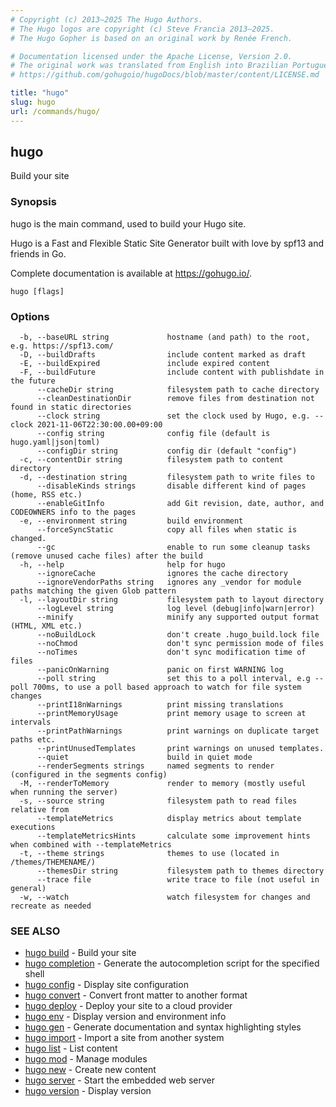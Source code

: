 ```yaml
---
# Copyright (c) 2013–2025 The Hugo Authors.
# The Hugo logos are copyright (c) Steve Francia 2013–2025.
# The Hugo Gopher is based on an original work by Renée French.

# Documentation licensed under the Apache License, Version 2.0.
# The original work was translated from English into Brazilian Portuguese.
# https://github.com/gohugoio/hugoDocs/blob/master/content/LICENSE.md

title: "hugo"
slug: hugo
url: /commands/hugo/
---
```

## hugo

Build your site

### Synopsis

hugo is the main command, used to build your Hugo site.

Hugo is a Fast and Flexible Static Site Generator
built with love by spf13 and friends in Go.

Complete documentation is available at https://gohugo.io/.

```
hugo [flags]
```

### Options

```
  -b, --baseURL string             hostname (and path) to the root, e.g. https://spf13.com/
  -D, --buildDrafts                include content marked as draft
  -E, --buildExpired               include expired content
  -F, --buildFuture                include content with publishdate in the future
      --cacheDir string            filesystem path to cache directory
      --cleanDestinationDir        remove files from destination not found in static directories
      --clock string               set the clock used by Hugo, e.g. --clock 2021-11-06T22:30:00.00+09:00
      --config string              config file (default is hugo.yaml|json|toml)
      --configDir string           config dir (default "config")
  -c, --contentDir string          filesystem path to content directory
  -d, --destination string         filesystem path to write files to
      --disableKinds strings       disable different kind of pages (home, RSS etc.)
      --enableGitInfo              add Git revision, date, author, and CODEOWNERS info to the pages
  -e, --environment string         build environment
      --forceSyncStatic            copy all files when static is changed.
      --gc                         enable to run some cleanup tasks (remove unused cache files) after the build
  -h, --help                       help for hugo
      --ignoreCache                ignores the cache directory
      --ignoreVendorPaths string   ignores any _vendor for module paths matching the given Glob pattern
  -l, --layoutDir string           filesystem path to layout directory
      --logLevel string            log level (debug|info|warn|error)
      --minify                     minify any supported output format (HTML, XML etc.)
      --noBuildLock                don't create .hugo_build.lock file
      --noChmod                    don't sync permission mode of files
      --noTimes                    don't sync modification time of files
      --panicOnWarning             panic on first WARNING log
      --poll string                set this to a poll interval, e.g --poll 700ms, to use a poll based approach to watch for file system changes
      --printI18nWarnings          print missing translations
      --printMemoryUsage           print memory usage to screen at intervals
      --printPathWarnings          print warnings on duplicate target paths etc.
      --printUnusedTemplates       print warnings on unused templates.
      --quiet                      build in quiet mode
      --renderSegments strings     named segments to render (configured in the segments config)
  -M, --renderToMemory             render to memory (mostly useful when running the server)
  -s, --source string              filesystem path to read files relative from
      --templateMetrics            display metrics about template executions
      --templateMetricsHints       calculate some improvement hints when combined with --templateMetrics
  -t, --theme strings              themes to use (located in /themes/THEMENAME/)
      --themesDir string           filesystem path to themes directory
      --trace file                 write trace to file (not useful in general)
  -w, --watch                      watch filesystem for changes and recreate as needed
```

### SEE ALSO

* [hugo build](/commands/hugo_build/)	 - Build your site
* [hugo completion](/commands/hugo_completion/)	 - Generate the autocompletion script for the specified shell
* [hugo config](/commands/hugo_config/)	 - Display site configuration
* [hugo convert](/commands/hugo_convert/)	 - Convert front matter to another format
* [hugo deploy](/commands/hugo_deploy/)	 - Deploy your site to a cloud provider
* [hugo env](/commands/hugo_env/)	 - Display version and environment info
* [hugo gen](/commands/hugo_gen/)	 - Generate documentation and syntax highlighting styles
* [hugo import](/commands/hugo_import/)	 - Import a site from another system
* [hugo list](/commands/hugo_list/)	 - List content
* [hugo mod](/commands/hugo_mod/)	 - Manage modules
* [hugo new](/commands/hugo_new/)	 - Create new content
* [hugo server](/commands/hugo_server/)	 - Start the embedded web server
* [hugo version](/commands/hugo_version/)	 - Display version


